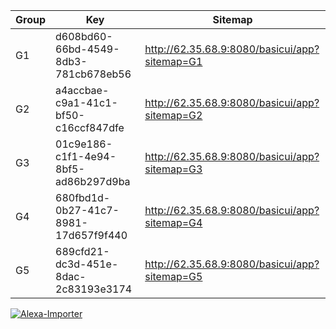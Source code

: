 | Group   |   Key                                   |   Sitemap                                     |
|---------|-----------------------------------------|-----------------------------------------------|
G1      |   d608bd60-66bd-4549-8db3-781cb678eb56  |   http://62.35.68.9:8080/basicui/app?sitemap=G1
G2      |   a4accbae-c9a1-41c1-bf50-c16ccf847dfe  |   http://62.35.68.9:8080/basicui/app?sitemap=G2
G3      |   01c9e186-c1f1-4e94-8bf5-ad86b297d9ba  |   http://62.35.68.9:8080/basicui/app?sitemap=G3
G4      |   680fbd1d-0b27-41c7-8981-17d657f9f440  |   http://62.35.68.9:8080/basicui/app?sitemap=G4
G5      |   689cfd21-dc3d-451e-8dac-2c83193e3174  |   http://62.35.68.9:8080/basicui/app?sitemap=G5

 [![Alexa-Importer](https://img.shields.io/static/v1?label=dialogflow-agent&message=import&color=BLUE&style=for-the-badge&logo=google-assistant "import quickstart-agent")](https://console.dialogflow.com/api-client/oneclick?templateUrl=https://www.dropbox.com/s/9ppv7xpikc7m9zb/quickstart-agent.zip?raw=1)
